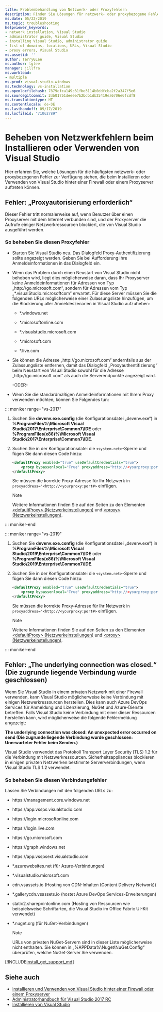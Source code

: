 ```yaml
---
title: Problembehandlung von Netzwerk- oder Proxyfehlern
description: Finden Sie Lösungen für netzwerk- oder proxybezogene Fehler, die beim Installieren oder Verwenden von Visual Studio hinter einer Firewall oder einem Proxyserver auftreten können.
ms.date: 05/22/2019
ms.topic: troubleshooting
helpviewer_keywords:
- network installation, Visual Studio
- administrator guide, Visual Studio
- installing Visual Studio, administrator guide
- list of domains, locations, URLs, Visual Studio
- proxy errors, Visual Studio
ms.assetid: ''
author: TerryGLee
ms.author: tglee
manager: jillfra
ms.workload:
- multiple
ms.prod: visual-studio-windows
ms.technology: vs-installation
ms.openlocfilehash: 7879efca149c31fbe3114b0ddfcba2f2a347f5e6
ms.sourcegitcommit: 2db01751deeee7b2bdb1db25419ea6706e6fcdf8
ms.translationtype: HT
ms.contentlocale: de-DE
ms.lasthandoff: 09/17/2019
ms.locfileid: "71062789"
---
```

# <a name="troubleshoot-network-related-errors-when-you-install-or-use-visual-studio"></a>Beheben von Netzwerkfehlern beim Installieren oder Verwenden von Visual Studio

Hier erfahren Sie, welche Lösungen für die häufigsten netzwerk- oder proxybezogenen Fehler zur Verfügung stehen, die beim Installieren oder Verwenden von Visual Studio hinter einer Firewall oder einem Proxyserver auftreten können.

## <a name="error-proxy-authorization-required"></a>Fehler: „Proxyautorisierung erforderlich“

Dieser Fehler tritt normalerweise auf, wenn Benutzer über einen Proxyserver mit dem Internet verbunden sind, und der Proxyserver die Aufrufe einiger Netzwerkressourcen blockiert, die von Visual Studio ausgeführt werden.

### <a name="to-fix-this-proxy-error"></a>So beheben Sie diesen Proxyfehler

- Starten Sie Visual Studio neu. Das Dialogfeld Proxy-Authentifizierung sollte angezeigt werden. Geben Sie bei Aufforderung Ihre Anmeldeinformationen in das Dialogfeld ein.

- Wenn das Problem durch einen Neustart von Visual Studio nicht behoben wird, liegt dies möglicherweise daran, dass Ihr Proxyserver keine Anmeldeinformationen für Adressen von Typ „http:&#47;&#47;go.microsoft.com“, sondern für Adressen vom Typ „&#42;.visualStudio.microsoftcom“ erwartet. Für diese Server müssen Sie die folgenden URLs möglicherweise einer Zulassungsliste hinzufügen, um die Blockierung aller Anmeldeszenarien in Visual Studio aufzuheben:

  - &#42;.windows.net

  - &#42;.microsoftonline.com

  - &#42;.visualstudio.microsoft.com

  - &#42;.microsoft.com

  - &#42;.live.com

- Sie können die Adresse „http:&#47;&#47;go.microsoft.com“ andernfalls aus der Zulassungsliste entfernen, damit das Dialogfeld „Proxyauthentifizierung“ beim Neustart von Visual Studio sowohl für die Adresse „http:&#47;&#47;go.microsoft.com“ als auch die Serverendpunkte angezeigt wird.

  -ODER-

- Wenn Sie die standardmäßigen Anmeldeinformationen mit Ihrem Proxy verwenden möchten, können Sie Folgendes tun:

::: moniker range="vs-2017"

  1. Suchen Sie **devenv.exe.config** (die Konfigurationsdatei „devenv.exe“) in **%ProgramFiles%\Microsoft Visual Studio\2017\Enterprise\Common7\IDE** oder **%ProgramFiles(x86)%\Microsoft Visual Studio\2017\Enterprise\Common7\IDE**.

  2. Suchen Sie in der Konfigurationsdatei die `<system.net>`-Sperre und fügen Sie dann diesen Code hinzu:

      ```xml
      <defaultProxy enabled="true" useDefaultCredentials="true">
          <proxy bypassonlocal="True" proxyaddress="http://<yourproxy:port#>"/>
      </defaultProxy>
      ```

      Sie müssen die korrekte Proxy-Adresse für Ihr Netzwerk in `proxyaddress="<http://<yourproxy:port#>` einfügen.

     > [!NOTE]
     > Weitere Informationen finden Sie auf den Seiten zu den Elementen [&lt;defaultProxy&gt; (Netzwerkeinstellungen)](/dotnet/framework/configure-apps/file-schema/network/defaultproxy-element-network-settings/) und [&lt;proxy&gt; (Netzwerkeinstellungen)](/dotnet/framework/configure-apps/file-schema/network/proxy-element-network-settings).

::: moniker-end

::: moniker range="vs-2019"

  1. Suchen Sie **devenv.exe.config** (die Konfigurationsdatei „devenv.exe“) in **%ProgramFiles%\Microsoft Visual Studio\2019\Enterprise\Common7\IDE** oder **%ProgramFiles(x86)%\Microsoft Visual Studio\2019\Enterprise\Common7\IDE**.

  2. Suchen Sie in der Konfigurationsdatei die `<system.net>`-Sperre und fügen Sie dann diesen Code hinzu:

      ```xml
      <defaultProxy enabled="true" useDefaultCredentials="true">
          <proxy bypassonlocal="True" proxyaddress="http://<yourproxy:port#>"/>
      </defaultProxy>
      ```

      Sie müssen die korrekte Proxy-Adresse für Ihr Netzwerk in `proxyaddress="<http://<yourproxy:port#>` einfügen.

     > [!NOTE]
     > Weitere Informationen finden Sie auf den Seiten zu den Elementen [&lt;defaultProxy&gt; (Netzwerkeinstellungen)](/dotnet/framework/configure-apps/file-schema/network/defaultproxy-element-network-settings/) und [&lt;proxy&gt; (Netzwerkeinstellungen)](/dotnet/framework/configure-apps/file-schema/network/proxy-element-network-settings).

::: moniker-end

## <a name="error-the-underlying-connection-was-closed"></a>Fehler: „The underlying connection was closed.“ (Die zugrunde liegende Verbindung wurde geschlossen)

Wenn Sie Visual Studio in einem privaten Netzwerk mit einer Firewall verwenden, kann Visual Studio möglicherweise keine Verbindung mit einigen Netzwerkressourcen herstellen. Dies kann auch Azure DevOps Services für Anmeldung und Lizenzierung, NuGet und Azure-Dienste betreffen. Falls Visual Studio keine Verbindung mit einer dieser Ressourcen herstellen kann, wird möglicherweise die folgende Fehlermeldung angezeigt:

  **The underlying connection was closed: An unexpected error occurred on send (Die zugrunde liegende Verbindung wurde geschlossen: Unerwarteter Fehler beim Senden.)**

Visual Studio verwendet das Protokoll Transport Layer Security (TLS) 1.2 für die Verbindung mit Netzwerkressourcen. Sicherheitsappliances blockieren in einigen privaten Netzwerken bestimmte Serververbindungen, wenn Visual Studio TLS 1.2 verwendet.

### <a name="to-fix-this-connection-error"></a>So beheben Sie diesen Verbindungsfehler

Lassen Sie Verbindungen mit den folgenden URLs zu:

- https:&#47;&#47;management.core.windows.net

- https:&#47;&#47;app.vssps.visualstudio.com

- https:&#47;&#47;login.microsoftonline.com

- https:&#47;&#47;login.live.com

- https:&#47;&#47;go.microsoft.com

- https:&#47;&#47;graph.windows.net

- https:&#47;&#47;app.vsspsext.visualstudio.com

- &#42;.azurewebsites.net (für Azure-Verbindungen)

- &#42;.visualstudio.microsoft.com

- cdn.vsassets.io (Hosting von CDN-Inhalten (Content Delivery Network))

- &#42;.gallerycdn.vsassets.io (hostet Azure DevOps Services-Erweiterungen)

- static2.sharepointonline.com (Hosting von Ressourcen wie beispielsweise Schriftarten, die Visual Studio im Office Fabric UI-Kit verwendet)

- &#42;.nuget.org (für NuGet-Verbindungen)

  > [!NOTE]
  > URLs von privaten NuGet-Servern sind in dieser Liste möglicherweise nicht enthalten. Sie können in „%APPData%\Nuget\NuGet.Config“ überprüfen, welche NuGet-Server Sie verwenden.

[!INCLUDE[install_get_support_md](includes/install_get_support_md.md)]

## <a name="see-also"></a>Siehe auch

* [Installieren und Verwenden von Visual Studio hinter einer Firewall oder einem Proxyserver](install-and-use-visual-studio-behind-a-firewall-or-proxy-server.md)
* [Administratorhandbuch für Visual Studio 2017 RC](visual-studio-administrator-guide.md)
* [Installieren von Visual Studio](install-visual-studio.md)
